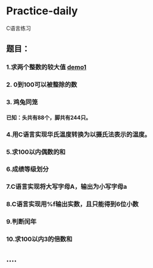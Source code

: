 # Practice-daily
C语言练习
## 题目：
### 1.求两个整数的较大值 [demo1](https://github.com/dallmail/Practice-daily/edit/main/demo1)
### 2. 0到100可以被整除的数
### 3. 鸡兔同笼 
#### 已知：头共有88个，脚共有244只。
### 4.用C语言实现华氏温度转换为以摄氏法表示的温度。
### 5.求100以内偶数的和
### 6.成绩等级划分
### 7.C语言实现将大写字母A，输出为小写字母a
### 8.C语言实现用%f输出实数，且只能得到6位小数
### 9.判断闰年
### 10.求100以内3的倍数和
## ....
